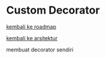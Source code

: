 # Custom Decorator

[kembali ke roadmap](roadmap.md)

[kembali ke arsitektur](1-arsitektur.md)

membuat decorator sendiri
